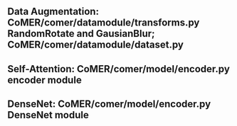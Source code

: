 ## Data Augmentation: CoMER/comer/datamodule/transforms.py  RandomRotate and GausianBlur; CoMER/comer/datamodule/dataset.py
## Self-Attention: CoMER/comer/model/encoder.py  encoder module
## DenseNet: CoMER/comer/model/encoder.py DenseNet module